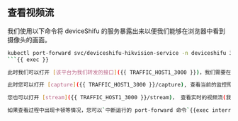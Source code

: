 ## 查看视频流

我们使用以下命令将 deviceShifu 的服务暴露出来以便我们能够在浏览器中看到摄像头的画面。

```bash
kubectl port-forward svc/deviceshifu-hikvision-service -n deviceshifu 3000:80 --address=0.0.0.0
```{{ exec }}

此时我们可以打开 [该平台为我们转发的接口]({{ TRAFFIC_HOST1_3000 }})，我们需要在访问的 URL 后面加上指令来对设备进行操作。

此时您可以打开 [capture]({{ TRAFFIC_HOST1_3000 }}/capture), 查看当前的监控照片

您也可以打开 [stream]({{ TRAFFIC_HOST1_3000 }}/stream)， 查看实时的视频流(我们不推荐您这么做，由于该平台的机器配置较低，可能无法流畅地查看视频流)

如果查看过程中出现卡顿等情况，您可以`中断运行的 port-forward 命令`{{exec interrupt}}，再次运行即可。